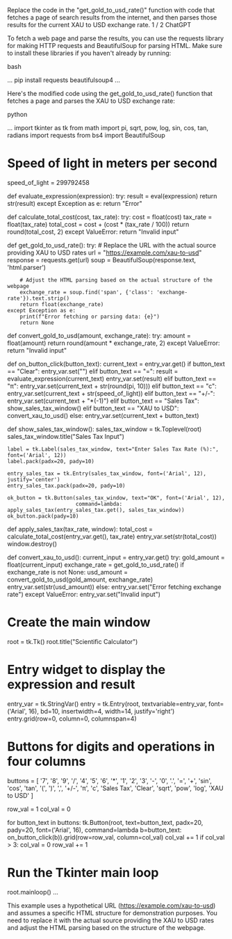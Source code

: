 Replace the code in the "get_gold_to_usd_rate()" function with code that fetches a page of search results from the internet, and then parses those results for the current XAU to USD exchange rate.
1 / 2
ChatGPT

To fetch a web page and parse the results, you can use the requests library for making HTTP requests and BeautifulSoup for parsing HTML. Make sure to install these libraries if you haven't already by running:

bash

...
pip install requests beautifulsoup4
...

Here's the modified code using the get_gold_to_usd_rate() function that fetches a page and parses the XAU to USD exchange rate:

python

...
import tkinter as tk
from math import pi, sqrt, pow, log, sin, cos, tan, radians
import requests
from bs4 import BeautifulSoup

# Speed of light in meters per second
speed_of_light = 299792458

def evaluate_expression(expression):
    try:
        result = eval(expression)
        return str(result)
    except Exception as e:
        return "Error"

def calculate_total_cost(cost, tax_rate):
    try:
        cost = float(cost)
        tax_rate = float(tax_rate)
        total_cost = cost + (cost * (tax_rate / 100))
        return round(total_cost, 2)
    except ValueError:
        return "Invalid input"

def get_gold_to_usd_rate():
    try:
        # Replace the URL with the actual source providing XAU to USD rates
        url = "https://example.com/xau-to-usd"
        response = requests.get(url)
        soup = BeautifulSoup(response.text, 'html.parser')

        # Adjust the HTML parsing based on the actual structure of the webpage
        exchange_rate = soup.find('span', {'class': 'exchange-rate'}).text.strip()
        return float(exchange_rate)
    except Exception as e:
        print(f"Error fetching or parsing data: {e}")
        return None

def convert_gold_to_usd(amount, exchange_rate):
    try:
        amount = float(amount)
        return round(amount * exchange_rate, 2)
    except ValueError:
        return "Invalid input"

def on_button_click(button_text):
    current_text = entry_var.get()
    if button_text == "Clear":
        entry_var.set("")
    elif button_text == "=":
        result = evaluate_expression(current_text)
        entry_var.set(result)
    elif button_text == "π":
        entry_var.set(current_text + str(round(pi, 10)))
    elif button_text == "c":
        entry_var.set(current_text + str(speed_of_light))
    elif button_text == "+/-":
        entry_var.set(current_text + "*(-1)")
    elif button_text == "Sales Tax":
        show_sales_tax_window()
    elif button_text == "XAU to USD":
        convert_xau_to_usd()
    else:
        entry_var.set(current_text + button_text)

def show_sales_tax_window():
    sales_tax_window = tk.Toplevel(root)
    sales_tax_window.title("Sales Tax Input")

    label = tk.Label(sales_tax_window, text="Enter Sales Tax Rate (%):", font=('Arial', 12))
    label.pack(padx=20, pady=10)

    entry_sales_tax = tk.Entry(sales_tax_window, font=('Arial', 12), justify='center')
    entry_sales_tax.pack(padx=20, pady=10)

    ok_button = tk.Button(sales_tax_window, text="OK", font=('Arial', 12),
                          command=lambda: apply_sales_tax(entry_sales_tax.get(), sales_tax_window))
    ok_button.pack(pady=10)

def apply_sales_tax(tax_rate, window):
    total_cost = calculate_total_cost(entry_var.get(), tax_rate)
    entry_var.set(str(total_cost))
    window.destroy()

def convert_xau_to_usd():
    current_input = entry_var.get()
    try:
        gold_amount = float(current_input)
        exchange_rate = get_gold_to_usd_rate()
        if exchange_rate is not None:
            usd_amount = convert_gold_to_usd(gold_amount, exchange_rate)
            entry_var.set(str(usd_amount))
        else:
            entry_var.set("Error fetching exchange rate")
    except ValueError:
        entry_var.set("Invalid input")

# Create the main window
root = tk.Tk()
root.title("Scientific Calculator")

# Entry widget to display the expression and result
entry_var = tk.StringVar()
entry = tk.Entry(root, textvariable=entry_var, font=('Arial', 16), bd=10, insertwidth=4, width=14, justify='right')
entry.grid(row=0, column=0, columnspan=4)

# Buttons for digits and operations in four columns
buttons = [
    '7', '8', '9', '/',
    '4', '5', '6', '*',
    '1', '2', '3', '-',
    '0', '.', '=', '+',
    'sin', 'cos', 'tan',
    '(', ')', ',', '+/-',
    'π', 'c', 'Sales Tax',
    'Clear', 'sqrt', 'pow', 'log',
    'XAU to USD'
]

row_val = 1
col_val = 0

for button_text in buttons:
    tk.Button(root, text=button_text, padx=20, pady=20, font=('Arial', 16),
              command=lambda b=button_text: on_button_click(b)).grid(row=row_val, column=col_val)
    col_val += 1
    if col_val > 3:
        col_val = 0
        row_val += 1

# Run the Tkinter main loop
root.mainloop()
...

This example uses a hypothetical URL (https://example.com/xau-to-usd) and assumes a specific HTML structure for demonstration purposes. You need to replace it with the actual source providing the XAU to USD rates and adjust the HTML parsing based on the structure of the webpage.
